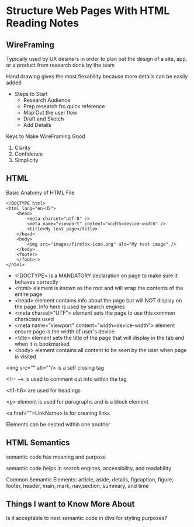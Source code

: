 # Structure Web Pages With HTML Reading Notes

## WireFraming

Typically used by UX desiners in order to plan out the design of a site, app, or a product from research done by the team

Hand drawing gives the most flexability because more details can be easily added

* Steps to Start  
  * Research Audience
  * Prep research fro quick reference
  * Map Out the user flow
  * Draft and Sketch
  * Add Details

Keys to Make WireFraming Good

1. Clarity
2. Confidence
3. Simplicity

## HTML

Basic Anatomy of HTML File

    <!DOCTYPE html>
    <html lang="en-US">
        <head>
            <meta charset="utf-8" />
            <meta name="viewport" content="width=device-width" />
            <title>My test page</title>
        </head>
        <body>
            <img src="images/firefox-icon.png" alt="My test image" />
        </body>
        <footer>
        </footer>
    </html>

* \<!DOCTYPE> is a MANDATORY declaration on page to make sure it behaves correctly
* \<html> element is known as the root and will wrap the contents of the entire page
* \<head> element contains info about the page but will NOT display on the page. Info here is used by search engines
* \<meta charset="UTF"> element sets the page to use this common characters used
* \<meta name="viewport" content="width=device-width"> element ensure page is the width of user's device
* \<title> element sets the title of the page that will display in the tab and when it is bookmarked
* \<body> element contains all content to be seen by the user when page is visited

\<img src="" alt=""/> is a self closing tag

\<!--   --> is used to comment out info within the tag

\<h1-h6> are used for headings

\<p> element is used for paragraphs and is a block element

\<a href="">LinkName></a> is for creating links

Elements can be nested within one another

## HTML Semantics

semantic code has meaning and purpose

semantic code helps in search engines, accessibility, and readability

Common Semantic Elements: article, aside, details, figcaption, figure, footer, header, main, mark, nav,section, summary, and time

## Things I want to Know More About

Is it acceptable to nest semantic code in divs for styling purposes?
